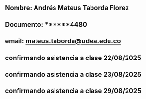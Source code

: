 ## Nombre: Andrés Mateus Taborda Florez
## Documento: ******4480
## email: mateus.taborda@udea.edu.co

## confirmando asistencia a clase 22/08/2025
## confirmando asistencia a clase 23/08/2025
## confirmando asistencia a clase 29/08/2025
